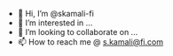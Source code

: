 - 👋 Hi, I’m @skamali-fi
- 👀 I’m interested in ...
- 💞️ I’m looking to collaborate on ...
- 📫 How to reach me @ s.kamali@fi.com

<!---
skamali-fi/skamali-fi is a ✨ special ✨ repository because its `README.md` (this file) appears on your GitHub profile.
You can click the Preview link to take a look at your changes.
--->
